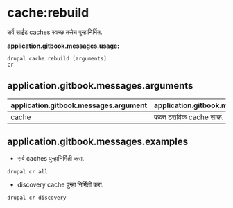 # cache:rebuild
सर्व साईट caches स्वच्छ तसेच पुन्हानिर्मित.

**application.gitbook.messages.usage:**
```
drupal cache:rebuild [arguments]
cr
```

## application.gitbook.messages.arguments
application.gitbook.messages.argument | application.gitbook.messages.details
---------|-------------
cache | फक्त ठराविक cache साफ.

## application.gitbook.messages.examples
* सर्व caches पुन्हानिर्मिती करा.
```
drupal cr all
```
* discovery cache पुन्हा निर्मिती करा.
```
drupal cr discovery
```

